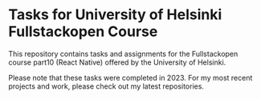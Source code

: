 # Tasks for University of Helsinki Fullstackopen Course

This repository contains tasks and assignments for the Fullstackopen course part10 (React Native) offered by the University of Helsinki.

Please note that these tasks were completed in 2023. For my most recent projects and work, please check out my latest repositories.